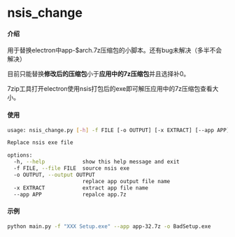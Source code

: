 # nsis_change

#### 介绍

用于替换electron中app-$arch.7z压缩包的小脚本。还有bug未解决（多半不会解决）

目前只能替换**修改后的压缩包**小于**应用中的7z压缩包**并且选择补0。

7zip工具打开electron使用nsis打包后的exe即可解压应用中的7z压缩包查看大小。

#### 使用

```bash
usage: nsis_change.py [-h] -f FILE [-o OUTPUT] [-x EXTRACT] [--app APP]

Replace nsis exe file

options:
  -h, --help            show this help message and exit
  -f FILE, --file FILE  source nsis exe
  -o OUTPUT, --output OUTPUT
                        replace app output file name
  -x EXTRACT            extract app file name
  --app APP             repalce app.7z
```

#### 示例

```bash
python main.py -f "XXX Setup.exe" --app app-32.7z -o BadSetup.exe
```

